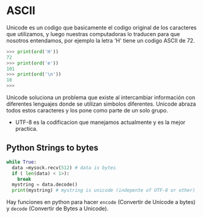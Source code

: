 # ASCII

Unicode es un codigo que basicamente el codigo original de los caracteres que utilizamos, y luego nuestras computadoras lo traducen para que nosotros entendamos, por ejemplo la letra 'H' tiene un codigo ASCII de 72.

```py
>>> print(ord('H'))
72
>>> print(ord('e'))
101
>>> print(ord('\n'))
10
>>>
```

Unicode soluciona un problema que existe al intercambiar información con diferentes lenguajes donde se utilizan simbolos diferentes. Unicode abraza todos estos caracteres y los pone como parte de un solo grupo.

- UTF-8 es la codificacion que manejamos actualmente y es la mejor practica.


## Python Strings to bytes

```py
while True:
  data =mysock.recv(512) # data is bytes
  if ( len(data) < 1>):
    break
  mystring = data.decode()
  print(mystring) # mystring is unicode (indepente of UTF-8 or other)
```

Hay funciones en python para hacer `encode` (Convertir de Unicode a bytes) y `decode` (Convertir de Bytes a Unicode).

